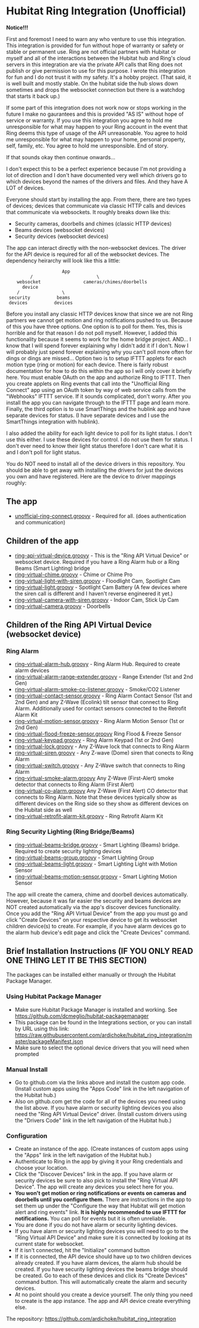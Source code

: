 # Hubitat Ring Integration (Unofficial) #

**Notice!!!**

First and foremost I need to warn any who venture to use this integration.  This integration is provided for fun without hope of warranty or safety or stable or permanent use. Ring are not official partners with Hubitat or myself and all of the interactions between the Hubitat hub and Ring's cloud servers in this integration are via the private API calls that Ring does not publish or give permission to use for this purpose. I wrote this integration for fun and I do not trust it with my safety. It's a hobby project. (That said, it is well built and mostly stable. On the hubitat side the hub slows down sometimes and drops the websocket connection but there is a watchdog that starts it back up.)

If some part of this integration does not work now or stops working in the future I make no gaurantees and this is provided "AS IS" without hope of service or warranty.  If you use this integration you agree to hold me unresponsible for what may happen to your Ring account in the event that Ring deems this type of usage of the API unreasonable.  You agree to hold me unresponsible for what may happen to your home, personal property, self, family, etc.  You agree to hold me unresponsible.  End of story.

If that sounds okay then continue onwards...

I don't expect this to be a perfect experience because I'm not providing a lot of direction and I don't have documented very well which drivers go to which devices beyond the names of the drivers and files. And they have A LOT of devices.

Everyone should start by installing the app.  From there, there are two types of devices; devices that communicate via classic HTTP calls and devices that communicate via websockets.  It roughly breaks down like this:

- Security cameras, doorbells and chimes (classic HTTP devices)
- Beams devices (websocket devices)
- Security devices (websocket devices)

The app can interact directly with the non-websocket devices. The driver for the API device is required for all of the websocket devices. The dependency heirarchy will look like this a little:

                         App
             /                        \
        websocket                cameras/chimes/doorbells
          device
        /                \
     security          beams
     devices          devices


Before you install any classic HTTP devices know that since we are not Ring partners we cannot get motion and ring notifications pushed to us.  Because of this you have three options.  One option is to poll for them.  Yes, this is horrible and for that reason I do not poll myself.  However, I added this functionality because it seems to work for the home bridge project.  AND...  I know that I will spend forever explaining why I didn't add it if I don't.  Now I will probably just spend forever explaining why you can't poll more often for dings or dings are missed...  Option two is to setup IFTTT applets for each motion type (ring or motion) for each device.  There is fairly robust documentation for how to do this within the app so I will only cover it briefly here.  You must enable OAuth on the app and authorize Ring to IFTTT.  Then you create applets on Ring events that call into the "Unofficial Ring Connect" app using an OAuth token by way of web service calls from the "Webhooks" IFTTT service.  If it sounds complicated, don't worry.  After you install the app you can navigate through to the IFTTT page and learn more.  Finally, the third option is to use SmartThings and the hublink app and have separate devices for status.  (I have separate devices and I use the SmartThings integration with hublink).

I also added the ability for each light device to poll for its light status.  I don't use this either.  I use these devices for control.  I do not use them for status.  I don't ever need to know their light status therefore I don't care what it is and I don't poll for light status.

You do NOT need to install all of the device drivers in this repository.  You should be able to get away with installing the drivers for just the devices you own and have registered.  Here are the device to driver mappings roughly:

## The app ##
- [unofficial-ring-connect.groovy](https://github.com/ardichoke/hubitat_ring_integration/blob/master/src/apps/unofficial-ring-connect.groovy) - Required for all.  (does authentication and communication)

## Children of the app ##
- [ring-api-virtual-device.groovy](https://github.com/ardichoke/hubitat_ring_integration/blob/master/src/drivers/ring-api-virtual-device.groovy) - This is the "Ring API Virtual Device" or websocket device. Required if you have a Ring Alarm hub or a Ring Beams (Smart Lighting) bridge
- [ring-virtual-chime.groovy](https://github.com/ardichoke/hubitat_ring_integration/blob/master/src/drivers/ring-virtual-chime.groovy) - Chime or Chime Pro
- [ring-virtual-light-with-siren.groovy](https://github.com/ardichoke/hubitat_ring_integration/blob/master/src/drivers/ring-virtual-light-with-siren.groovy) - Floodlight Cam, Spotlight Cam
- [ring-virtual-light.groovy](https://github.com/ardichoke/hubitat_ring_integration/blob/master/src/drivers/ring-virtual-light.groovy) - Spotlight Cam Battery (A few devices where the siren call is different and I haven't reverse engineered it yet.)
- [ring-virtual-camera-with-siren.groovy](https://github.com/ardichoke/hubitat_ring_integration/blob/master/src/drivers/ring-virtual-camera-with-siren.groovy) - Indoor Cam, Stick Up Cam
- [ring-virtual-camera.groovy](https://github.com/ardichoke/hubitat_ring_integration/blob/master/src/drivers/ring-virtual-camera.groovy) - Doorbells

## Children of the Ring API Virtual Device (websocket device) ##

### Ring Alarm ###
- [ring-virtual-alarm-hub.groovy](https://github.com/ardichoke/hubitat_ring_integration/blob/master/src/drivers/ring-virtual-alarm-hub.groovy) - Ring Alarm Hub.  Required to create alarm devices
- [ring-virtual-alarm-range-extender.groovy](https://github.com/ardichoke/hubitat_ring_integration/blob/master/src/drivers/ring-virtual-alarm-range-extender.groovy) - Range Extender (1st and 2nd Gen)
- [ring-virtual-alarm-smoke-co-listener.groovy](https://github.com/ardichoke/hubitat_ring_integration/blob/master/src/drivers/ring-virtual-alarm-smoke-co-listener.groovy) - Smoke/CO2 Listener
- [ring-virtual-contact-sensor.groovy](https://github.com/ardichoke/hubitat_ring_integration/blob/master/src/drivers/ring-virtual-contact-sensor.groovy) - Ring Alarm Contact Sensor (1st and 2nd Gen) and any Z-Wave (Ecolink) tilt sensor that connect to Ring Alarm.  Additionally used for contact sensors connected to the Retrofit Alarm Kit
- [ring-virtual-motion-sensor.groovy](https://github.com/ardichoke/hubitat_ring_integration/blob/master/src/drivers/ring-virtual-motion-sensor.groovy) - Ring Alarm Motion Sensor (1st or 2nd Gen)
- [ring-virtual-flood-freeze-sensor.groovy](https://github.com/ardichoke/hubitat_ring_integration/blob/master/src/drivers/ring-virtual-flood-freeze-sensor.groovy) Ring Flood & Freeze Sensor
- [ring-virtual-keypad.groovy](https://github.com/ardichoke/hubitat_ring_integration/blob/master/src/drivers/ring-virtual-keypad.groovy) - Ring Alarm Keypad (1st or 2nd Gen)
- [ring-virtual-lock.groovy](https://github.com/ardichoke/hubitat_ring_integration/blob/master/src/drivers/ring-virtual-lock.groovy) - Any Z-Wave lock that connects to Ring Alarm
- [ring-virtual-siren.groovy](https://github.com/ardichoke/hubitat_ring_integration/blob/master/src/drivers/ring-virtual-siren.groovy) - Any Z-wave (Dome) siren that conects to Ring Alarm
- [ring-virtual-switch.groovy](https://github.com/ardichoke/hubitat_ring_integration/blob/master/src/drivers/ring-virtual-switch.groovy) - Any Z-Wave switch that connects to Ring Alarm
- [ring-virtual-smoke-alarm.groovy](https://github.com/ardichoke/hubitat_ring_integration/blob/master/src/drivers/ring-virtual-smoke-alarm.groovy) Any Z-Wave (First-Alert) smoke detector that connects to Ring Alarm (First Alert)
- [ring-virtual-co-alarm.groovy](https://github.com/ardichoke/hubitat_ring_integration/blob/master/src/drivers/ring-virtual-co-alarm.groovy) Any Z-Wave (First Alert) CO detector that connects to Ring Alarm.  Note that these devices typically show as different devices on the Ring side so they show as different devices on the Hubitat side as well
- [ring-virtual-retrofit-alarm-kit.groovy](https://github.com/ardichoke/hubitat_ring_integration/blob/master/src/drivers/ring-virtual-keypad.groovy) - Ring Retrofit Alarm Kit

### Ring Security Lighting (Ring Bridge/Beams) ###
- [ring-virtual-beams-bridge.groovy](https://github.com/ardichoke/hubitat_ring_integration/blob/master/src/drivers/ring-virtual-beams-bridge.groovy) - Smart Lighting (Beams) bridge.  Required to create security lighting devices
- [ring-virtual-beams-group.groovy](https://github.com/ardichoke/hubitat_ring_integration/blob/master/src/drivers/ring-virtual-beams-group.groovy) - Smart Lighting Group
- [ring-virtual-beams-light.groovy](https://github.com/ardichoke/hubitat_ring_integration/blob/master/src/drivers/ring-virtual-beams-light.groovy) - Smart Lighting Light with Motion Sensor
- [ring-virtual-beams-motion-sensor.groovy](https://github.com/ardichoke/hubitat_ring_integration/blob/master/src/drivers/ring-virtual-beams-motion-sensor.groovy) - Smart Lighting Motion Sensor

The app will create the camera, chime and doorbell devices automatically.  However, because it was far easier the security and beams devices are NOT created automatically via the app's discover devices functionality.  Once you add the "Ring API Virtual Device" from the app you must go and click "Create Devices" on your respective device to get its websocket children device(s) to create.  For example, if you have alarm devices go to the alarm hub device's edit page and click the "Create Devices" command.

## Brief Installation Instructions (**IF YOU ONLY READ ONE THING LET IT BE THIS SECTION**) ##
The packages can be installed either manually or through the Hubitat Package Manager.

### Using Hubitat Package Manager ###
- Make sure Hubitat Package Manager is installed and working. See https://github.com/dcmeglio/hubitat-packagemanager
- This package can be found in the Integrations section, or you can install by URL using this link: https://raw.githubusercontent.com/ardichoke/hubitat_ring_integration/master/packageManifest.json
- Make sure to select the optional device drivers that you will need when prompted

### Manual Install ###
- Go to github.com via the links above and install the custom app code.  (Install custom apps using the "Apps Code" link in the left navigation of the Hubitat hub.)
- Also on github.com get the code for all of the devices you need using the list above.  If you have alarm or security lighting devices you also need the "Ring API Virtual Device" driver.  (Install custom drivers using the "Drivers Code" link in the left navigation of the Hubitat hub.)

### Configuration ###
- Create an instance of the app. (Create instances of custom apps using the "Apps" link in the left navigation of the Hubitat hub.)
- Authenticate to Ring in the app by giving it your Ring credentials and choose your location.
- Click the "Discover Devices" link in the app.  If you have alarm or security devices be sure to also pick to install the "Ring Virtual API Device".  The app will create any devices you select here for you.
- **You won't get motion or ring notifications or events on cameras and doorbells until you configure them.**  There are instructions in the app to set them up under the "Configure the way that Hubitat will get motion alert and ring events" link.  **It is highly recommended to use IFTTT for notifications.**  You can poll for events but it is often unreliable.
- You are done if you do not have alarm or security lighting devices.
- If you have alarm or security lighting devices you will need to go to the "Ring Virtual API Device" and make sure it is connected by looking at its current state for websocket.
- If it isn't connected, hit the "Initialize" command button
- If it is connected, the API device should have up to two children devices already created.  If you have alarm devices, the alarm hub should be created.  If you have security lighting devices the beams bridge should be created.  Go to each of these devices and click its "Create Devices" command button.  This will automatically create the alarm and security devices.
- At no point should you create a device yourself.  The only thing you need to create is the app instance.  The app and API device create everything else.

The repository:
https://github.com/ardichoke/hubitat_ring_integration
